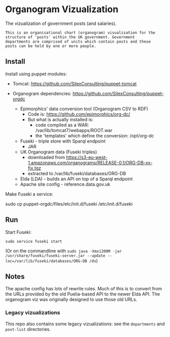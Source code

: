 # Organogram Vizualization

The vizualization of government posts (and salaries).

    This is an organisational chart (organogram) visualisation for the
    structure of 'posts' within the UK government. Government
    departments are comprised of units which contain posts and these
    posts can be held by one or more people.

## Install

Install using puppet modules:

* Tomcat: https://github.com/SilexConsulting/puppet-tomcat

* Organogram dependencies: https://github.com/SilexConsulting/puppet-orgdc

    * Epimorphics' data conversion tool (Organogram CSV to RDF)
        - Code is: https://github.com/epimorphics/org-dc/
        - But what is actually installed is:
           * code compiled as a WAR: /var/lib/tomcat7/webapps/ROOT.war
           * the 'templates' which define the conversion: /opt/org-dc
    * Fuseki - triple store with Sparql endpoint
        - JAR
    * UK Organogram data (Fuseki triples)
        - downloaded from https://s3-eu-west-1.amazonaws.com/organograms/RELEASE-0.1/ORG-DB-xx-fix.tgz
        - extracted to /var/lib/fuseki/databases/ORG-DB
    * Elda (LDA) - builds an API on top of a Sparql endpoint
    * Apache site config - reference.data.gov.uk

Make Fuseki a service:

   sudo cp puppet-orgdc/files/etc/init.d/fuseki /etc/init.d/fuseki

## Run

Start Fuseki:

    sudo service fuseki start

(Or on the commandline with `sudo java -Xmx1200M -jar /usr/share/fuseki/fuseki-server.jar --update --loc=/var/lib/fuseki/databases/ORG-DB /ds`)


## Notes

The apache config has lots of rewrite rules. Much of this is to convert from the URLs provided by the old Puelia-based API to the newer Elda API. The organogram viz was originally designed to use those old URLs.

### Legacy vizualizations

This repo also contains some legacy vizualizations: see the `departments` and `post-list` directories.
